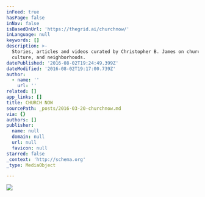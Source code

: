 ```yaml
---
inFeed: true
hasPage: false
inNav: false
isBasedOnUrl: 'https://thegrid.ai/churchnow/'
inLanguage: null
keywords: []
description: >-
  Stories, articles and videos curated by Christopher B. James on church,
  culture, and neighborhoods. 
datePublished: '2016-08-02T19:24:49.399Z'
dateModified: '2016-08-02T19:17:00.739Z'
author:
  - name: ''
    url: ''
related: []
app_links: []
title: CHURCH NOW
sourcePath: _posts/2016-03-20-churchnow.md
via: {}
authors: []
publisher:
  name: null
  domain: null
  url: null
  favicon: null
starred: false
_context: 'http://schema.org'
_type: MediaObject

---
```

![](https://s3-us-west-2.amazonaws.com/the-grid-img/p/d1d4a7ba33b2e61f81a440d0d9e052e2c6651c92.png)
